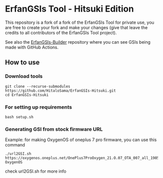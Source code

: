 # ErfanGSIs Tool - Hitsuki Edition

This repository is a fork of a fork of the ErfanGSIs Tool for private use, you are free to create your fork and make your changes (give that leave the credits to all contributors of the ErfanGSIs Tool project).

See also the [ErfanGSIs-Builder](https://github.com/HitaloSama/ErfanGSIs-Builder) repository where you can see GSIs being made with GitHub Actions.

## How to use

### Download tools
```
git clone --recurse-submodules https://github.com/HitaloSama/ErfanGSIs-Hitsuki.git
cd ErfanGSIs-Hitsuki
```

### For setting up requirements
    bash setup.sh

### Generating GSI from stock firmware URL
Example: for making OxygenOS of oneplus 7 pro firmware, you can use this command
```
./url2GSI.sh https://oxygenos.oneplus.net/OnePlus7ProOxygen_21.O.07_OTA_007_all_1905120542_fc480574576b4843.zip OxygenOS
```
check url2GSI.sh for more info
